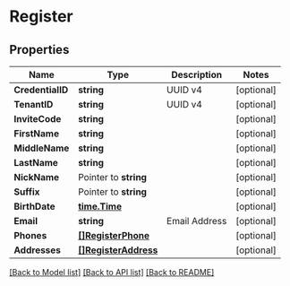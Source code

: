 # Register

## Properties

Name | Type | Description | Notes
------------ | ------------- | ------------- | -------------
**CredentialID** | **string** | UUID v4 | [optional] 
**TenantID** | **string** | UUID v4 | [optional] 
**InviteCode** | **string** |  | [optional] 
**FirstName** | **string** |  | [optional] 
**MiddleName** | **string** |  | [optional] 
**LastName** | **string** |  | [optional] 
**NickName** | Pointer to **string** |  | [optional] 
**Suffix** | Pointer to **string** |  | [optional] 
**BirthDate** | [**time.Time**](time.Time.md) |  | [optional] 
**Email** | **string** | Email Address | [optional] 
**Phones** | [**[]RegisterPhone**](RegisterPhone.md) |  | [optional] 
**Addresses** | [**[]RegisterAddress**](RegisterAddress.md) |  | [optional] 

[[Back to Model list]](../README.md#documentation-for-models) [[Back to API list]](../README.md#documentation-for-api-endpoints) [[Back to README]](../README.md)


